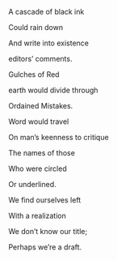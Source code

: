 A cascade of black ink 

Could rain down 

And write into existence 

editors’ comments.

Gulches of Red 

earth would divide through

Ordained Mistakes.

  

Word would travel 

On man’s keenness to critique

The names of those

Who were circled

Or underlined. 

  

We find ourselves left

With a realization 

We don’t know our title;

Perhaps we’re a draft.